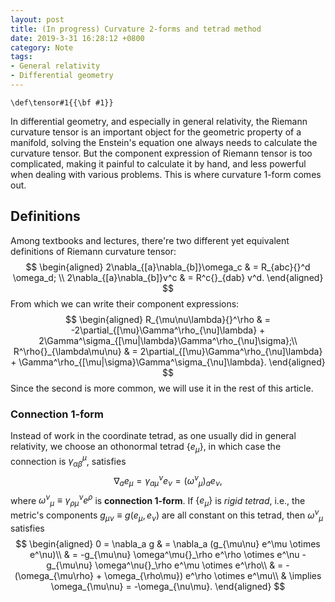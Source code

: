 ```yaml
---
layout: post
title: (In progress) Curvature 2-forms and tetrad method
date: 2019-3-31 16:28:12 +0800
category: Note
tags:
- General relativity
- Differential geometry
---
```

```mathjax-defs
\def\tensor#1{{\bf #1}}
```
In differential geometry, and especially in general relativity, the Riemann curvature tensor is an important object for the geometric property of a manifold, solving the Enstein's equation one always needs to calculate the curvature tensor. But the component expression of Riemann tensor is too complicated, making it painful to calculate it by hand, and less powerful when dealing with various problems. This is where curvature 1-form comes out.

<!-- more -->

## Definitions
Among textbooks and lectures, there're two different yet equivalent definitions of Riemann curvature tensor:
$$
\begin{aligned}
2\nabla_{[a}\nabla_{b]}\omega_c & = R_{abc}{}^d \omega_d; \\
2\nabla_{[a}\nabla_{b]}v^c & = R^c{}_{dab} v^d.
\end{aligned}
$$
From which we can write their component expressions:
$$
\begin{aligned}
    R_{\mu\nu\lambda}{}^\rho & = -2\partial_{[\mu}\Gamma^\rho_{\nu]\lambda} + 2\Gamma^\sigma_{[\mu|\lambda}\Gamma^\rho_{\nu]\sigma};\\
    R^\rho{}_{\lambda\mu\nu} & = 2\partial_{[\mu}\Gamma^\rho_{\nu]\lambda} + \Gamma^\rho_{[\mu|\sigma}\Gamma^\sigma_{\nu]\lambda}.
\end{aligned}
$$
Since the second is more common, we will use it in the rest of this article.

### Connection 1-form
Instead of work in the coordinate tetrad, as one usually did in general relativity, we choose an othonormal tetrad $\{e_\mu\}$, in which case the connection is $\gamma^\mu_{\alpha\beta}$, satisfies
$$
\nabla_a e_\mu = \gamma^\nu_{a\mu} e_\nu = (\omega^\nu{}_\mu)_a e_\nu,
$$
where $\omega^\nu{}_\mu \equiv \gamma^\nu_{\rho\mu} e^\rho$ is **connection 1-form**. If $\{e_\mu\}$ is *rigid tetrad*, i.e., the metric's components $g_{\mu\nu} \equiv g(e_\mu, e_\nu)$ are all constant on this tetrad, then $\omega^\nu{}_\mu$ satisfies
$$
\begin{aligned}
    0 = \nabla_a g & = \nabla_a (g_{\mu\nu} e^\mu \otimes e^\nu)\\
    & = -g_{\mu\nu} \omega^\mu{}_\rho e^\rho \otimes e^\nu - g_{\mu\nu} \omega^\nu{}_\rho e^\mu \otimes e^\rho\\
    & = -(\omega_{\mu\rho} + \omega_{\rho\mu}) e^\rho \otimes e^\mu\\
    & \implies \omega_{\mu\nu} = -\omega_{\nu\mu}.
\end{aligned}
$$
